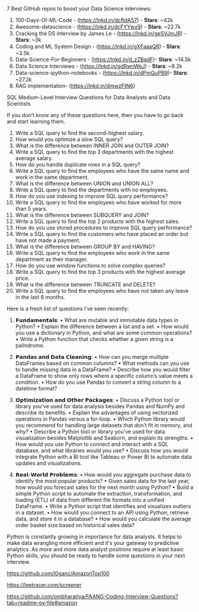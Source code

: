 7 Best GitHub repos to boost your Data Science interviews:


1. 100-Days-Of-ML-Code - (https://lnkd.in/dcftdA57) - 𝐒𝐭𝐚𝐫𝐬: ~42k
2. Awesome-datascience - (https://lnkd.in/dcFYYwx9) - 𝐒𝐭𝐚𝐫𝐬: ~22.7k
3. Cracking the DS interview by James Le - (https://lnkd.in/geSVJmJR) - 𝐒𝐭𝐚𝐫𝐬: ~3k
4. Coding and ML System Design - (https://lnkd.in/gXFaaaQR) - 𝐒𝐭𝐚𝐫𝐬: ~3.5k
5. Data-Science-For-Beginners - (https://lnkd.in/d_zZBadF)- 𝐒𝐭𝐚𝐫𝐬: ~14.5k
6. Data Science Interviews - (https://lnkd.in/gdRwnWeJ) - 𝐒𝐭𝐚𝐫𝐬: ~8.2k
7. Data-science-ipython-notebooks - (https://lnkd.in/dPmQuPB9)- 𝐒𝐭𝐚𝐫𝐬: ~27.2k
8. RAG implementation- (https://lnkd.in/dmwzFtN6)



SQL Medium-Level Interview Questions for Data Analysts and Data Scientists 

If you don’t know any of these questions here, then you have to go back and start learning them.

1. Write a SQL query to find the second-highest salary.
2. How would you optimize a slow SQL query?
3. What is the difference between INNER JOIN and OUTER JOIN?
4. Write a SQL query to find the top 3 departments with the highest average salary.
5. How do you handle duplicate rows in a SQL query?
6. Write a SQL query to find the employees who have the same name and work in the same department.
7. What is the difference between UNION and UNION ALL?
8. Write a SQL query to find the departments with no employees.
9. How do you use indexing to improve SQL query performance?
10. Write a SQL query to find the employees who have worked for more than 5 years.
11. What is the difference between SUBQUERY and JOIN?
12. Write a SQL query to find the top 2 products with the highest sales.
13. How do you use stored procedures to improve SQL query performance?
14. Write a SQL query to find the customers who have placed an order but have not made a payment.
15. What is the difference between GROUP BY and HAVING?
16. Write a SQL query to find the employees who work in the same department as their manager.
17. How do you use window functions to solve complex queries?
18. Write a SQL query to find the top 3 products with the highest average price.
19. What is the difference between TRUNCATE and DELETE?
20. Write a SQL query to find the employees who have not taken any leave in the last 6 months.


Here is a fresh list of questions I’ve seen recently:

1. 𝗙𝘂𝗻𝗱𝗮𝗺𝗲𝗻𝘁𝗮𝗹𝘀:
• What are mutable and immutable data types in Python?
• Explain the difference between a list and a set.
• How would you use a dictionary in Python, and what are some common operations?
• Write a Python function that checks whether a given string is a palindrome.

2. 𝗣𝗮𝗻𝗱𝗮𝘀 𝗮𝗻𝗱 𝗗𝗮𝘁𝗮 𝗖𝗹𝗲𝗮𝗻𝗶𝗻𝗴:
• How can you merge multiple DataFrames based on common columns?
• What methods can you use to handle missing data in a DataFrame?
• Describe how you would filter a DataFrame to show only rows where a specific column’s value meets a condition.
• How do you use Pandas to convert a string column to a datetime format?

3. 𝗢𝗽𝘁𝗶𝗺𝗶𝘇𝗮𝘁𝗶𝗼𝗻 𝗮𝗻𝗱 𝗢𝘁𝗵𝗲𝗿 𝗣𝗮𝗰𝗸𝗮𝗴𝗲𝘀:
• Discuss a Python tool or library you've used for data analysis besides Pandas and NumPy and describe its benefits.
• Explain the advantages of using vectorized operations in Pandas versus a for-loop.
• Which Python library would you recommend for handling large datasets that don’t fit in memory, and why?
• Describe a Python tool or library you’ve used for data visualization besides Matplotlib and Seaborn, and explain its strengths.
• How would you use Python to connect and interact with a SQL database, and what libraries would you use?
• Discuss how you would integrate Python with a BI tool like Tableau or Power BI to automate data updates and visualizations.

4. 𝗥𝗲𝗮𝗹-𝗪𝗼𝗿𝗹𝗱 𝗣𝗿𝗼𝗯𝗹𝗲𝗺𝘀:
• How would you aggregate purchase data to identify the most popular products?
• Given sales data for the last year, how would you forecast sales for the next month using Python?
• Build a simple Python script to automate the extraction, transformation, and loading (ETL) of data from different file formats into a unified DataFrame.
• Write a Python script that identifies and visualizes outliers in a dataset.
• How would you connect to an API using Python, retrieve data, and store it in a database?
• How would you calculate the average order basket size based on historical sales data?

Python is constantly growing in importance for data analysts. It helps to make data wrangling more efficient and it's your gateway to predictive analytics. As more and more data analyst positions require at least basic Python skills, you should be ready to handle some questions in your next interview.


https://github.com/l0ganc/AmazonTop100

https://leetracer.com/screener

https://github.com/ombharatiya/FAANG-Coding-Interview-Questions?tab=readme-ov-file#amazon
